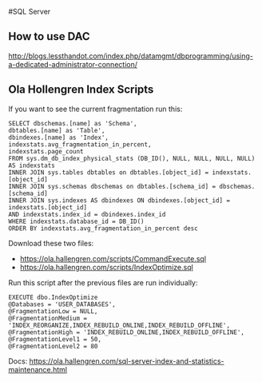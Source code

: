#SQL Server

## How to use DAC
http://blogs.lessthandot.com/index.php/datamgmt/dbprogramming/using-a-dedicated-administrator-connection/

## Ola Hollengren Index Scripts

If you want to see the current fragmentation run this:
```
SELECT dbschemas.[name] as 'Schema',
dbtables.[name] as 'Table',
dbindexes.[name] as 'Index',
indexstats.avg_fragmentation_in_percent,
indexstats.page_count
FROM sys.dm_db_index_physical_stats (DB_ID(), NULL, NULL, NULL, NULL) AS indexstats
INNER JOIN sys.tables dbtables on dbtables.[object_id] = indexstats.[object_id]
INNER JOIN sys.schemas dbschemas on dbtables.[schema_id] = dbschemas.[schema_id]
INNER JOIN sys.indexes AS dbindexes ON dbindexes.[object_id] = indexstats.[object_id]
AND indexstats.index_id = dbindexes.index_id
WHERE indexstats.database_id = DB_ID()
ORDER BY indexstats.avg_fragmentation_in_percent desc
```

Download these two files:

- https://ola.hallengren.com/scripts/CommandExecute.sql
- https://ola.hallengren.com/scripts/IndexOptimize.sql

Run this script after the previous files are run individually:
```
EXECUTE dbo.IndexOptimize
@Databases = 'USER_DATABASES',
@FragmentationLow = NULL,
@FragmentationMedium = 'INDEX_REORGANIZE,INDEX_REBUILD_ONLINE,INDEX_REBUILD_OFFLINE',
@FragmentationHigh = 'INDEX_REBUILD_ONLINE,INDEX_REBUILD_OFFLINE',
@FragmentationLevel1 = 50,
@FragmentationLevel2 = 80
```

Docs: https://ola.hallengren.com/sql-server-index-and-statistics-maintenance.html

